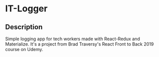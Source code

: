 # IT-Logger

## Description

Simple logging app for tech workers made with React-Redux and Materialize. It's a project from Brad Traversy's React Front to Back 2019 course on Udemy. 
